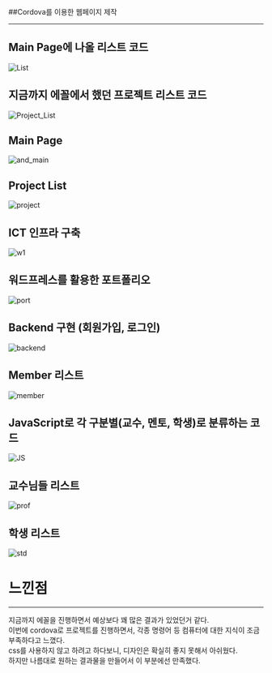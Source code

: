 ##Cordova를 이용한 웹페이지 제작

<hr>

## Main Page에 나올 리스트 코드
![List](https://github.com/ChamChiii7/EcoleProject/assets/126247047/b62f3b53-af3e-4de2-a9be-20a73c1f548a)

## 지금까지 에꼴에서 했던 프로젝트 리스트 코드
![Project_List](https://github.com/ChamChiii7/EcoleProject/assets/126247047/4e8b124a-3651-4684-be8d-682bc6ca4b03)

## Main Page
![and_main](https://github.com/ChamChiii7/EcoleProject/assets/126247047/28353537-c352-46b5-8ed0-d8855967bdb7)

## Project List
![project](https://github.com/ChamChiii7/EcoleProject/assets/126247047/124d2b16-f765-4c1f-9689-6c4ee164cd46)

## ICT 인프라 구축
![w1](https://github.com/ChamChiii7/EcoleProject/assets/126247047/253a35cd-d5ff-4172-a50f-7369820819de)

## 워드프레스를 활용한 포트폴리오
![port](https://github.com/ChamChiii7/EcoleProject/assets/126247047/672b03c9-a44d-470e-a168-e17e682b655b)

## Backend 구현 (회원가입, 로그인)
![backend](https://github.com/ChamChiii7/EcoleProject/assets/126247047/fcc7af72-9fff-478d-8cb8-574ef7279af7)

## Member 리스트
![member](https://github.com/ChamChiii7/EcoleProject/assets/126247047/a2baad26-12de-4e61-8034-1aae9bd65f86)

## JavaScript로 각 구분별(교수, 멘토, 학생)로 분류하는 코드
![JS](https://github.com/ChamChiii7/EcoleProject/assets/126247047/18b274f3-bc16-4230-9778-1e8b5152e96f)

## 교수님들 리스트
![prof](https://github.com/ChamChiii7/EcoleProject/assets/126247047/cfda277c-de0e-414f-9ed7-d2a9d5b05a22)

## 학생 리스트
![std](https://github.com/ChamChiii7/EcoleProject/assets/126247047/80229aea-e6dd-4d49-acd9-14d1ba694f2f)

# 느낀점
<hr>
지금까지 에꼴을 진행하면서 예상보다 꽤 많은 결과가 있었던거 같다. <br>
이번에 cordova로 프로젝트를 진행하면서, 각종 명령어 등 컴퓨터에 대한 지식이 조금 부족하다고 느꼈다. <br>
css를 사용하지 않고 하려고 하다보니, 디자인은 확실히 좋지 못해서 아쉬웠다. <br>
하지만 나름대로 원하는 결과물을 만들어서 이 부분에선 만족했다.
